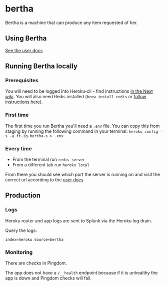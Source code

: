 # bertha

Bertha is a machine that can produce any item requested of her.

## Using Bertha

[See the user docs](https://github.com/ft-interactive/bertha/wiki/Tutorial)

## Running Bertha locally

### Prerequisites

You will need to be logged into Heroku-cli - find instructions [in the Next wiki](https://github.com/Financial-Times/next/wiki/Heroku#single-sign-on). You will also need Redis installed (`brew install redis` or [follow instructions here](https://redis.io/topics/quickstart)).

### First time

The first time you run Bertha you'll need a `.env` file. You can copy this from staging by running the following command in your terminal: `heroku config -s -a ft-ig-bertha-s > .env`

### Every time

- From the terminal run `redis-server`
- From a different tab run `heroku local`

From there you should see which port the server is running on and visit the correct url according to the [user docs](https://github.com/ft-interactive/bertha/wiki/Tutorial)

## Production

### Logs

Heroku router and app logs are sent to Splunk via the Heroku log drain.

Query the logs:


```
index=heroku source=bertha
```

### Monitoring

There are checks in Pingdom.

The app does not have a `/__health` endpoint because if it is unhealthy the app is down and Pingdom checks will fail.
